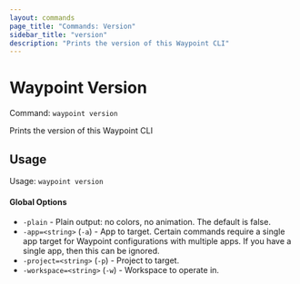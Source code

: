```yaml
---
layout: commands
page_title: "Commands: Version"
sidebar_title: "version"
description: "Prints the version of this Waypoint CLI"
---
```


# Waypoint Version

Command: `waypoint version`

Prints the version of this Waypoint CLI


## Usage

Usage: `waypoint version`

#### Global Options

- `-plain` - Plain output: no colors, no animation. The default is false.
- `-app=<string>` (`-a`) - App to target. Certain commands require a single app target for Waypoint configurations with multiple apps. If you have a single app, then this can be ignored.
- `-project=<string>` (`-p`) - Project to target.
- `-workspace=<string>` (`-w`) - Workspace to operate in.


